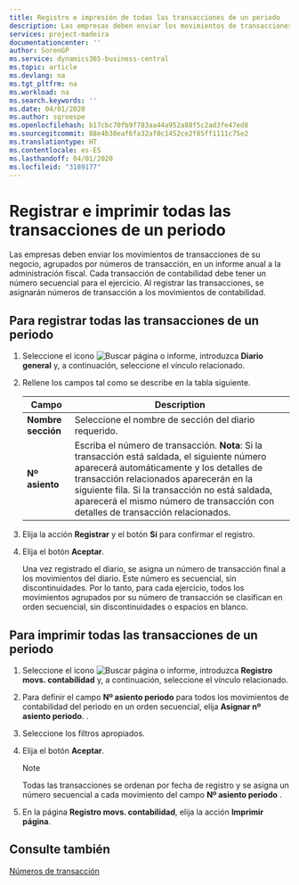 ```yaml
---
title: Registro e impresión de todas las transacciones de un periodo
description: Las empresas deben enviar los movimientos de transacciones de su negocio, agrupados por números de transacción, en un informe anual a la administración fiscal.
services: project-madeira
documentationcenter: ''
author: SorenGP
ms.service: dynamics365-business-central
ms.topic: article
ms.devlang: na
ms.tgt_pltfrm: na
ms.workload: na
ms.search.keywords: ''
ms.date: 04/01/2020
ms.author: sgroespe
ms.openlocfilehash: b17cbc70fb9f783aa44a952a88f5c2ad3fe47ed8
ms.sourcegitcommit: 88e4b30eaf6fa32af0c1452ce2f85ff1111c75e2
ms.translationtype: HT
ms.contentlocale: es-ES
ms.lasthandoff: 04/01/2020
ms.locfileid: "3189177"
---
```

# <a name="post-and-print-all-transactions-for-a-period"></a>Registrar e imprimir todas las transacciones de un periodo
Las empresas deben enviar los movimientos de transacciones de su negocio, agrupados por números de transacción, en un informe anual a la administración fiscal. Cada transacción de contabilidad debe tener un número secuencial para el ejercicio. Al registrar las transacciones, se asignarán números de transacción a los movimientos de contabilidad.  

## <a name="to-post-all-transactions-for-a-period"></a>Para registrar todas las transacciones de un periodo  

1.  Seleccione el icono ![Buscar página o informe](../../media/ui-search/search_small.png "Icono Buscar página o informe"), introduzca **Diario general** y, a continuación, seleccione el vínculo relacionado.  
2.  Rellene los campos tal como se describe en la tabla siguiente.  

    |Campo|Description|  
    |---------------------------------|---------------------------------------|  
    |**Nombre sección**|Seleccione el nombre de sección del diario requerido.|  
    |**Nº asiento**|Escriba el número de transacción. **Nota**: Si la transacción está saldada, el siguiente número aparecerá automáticamente y los detalles de transacción relacionados aparecerán en la siguiente fila. Si la transacción no está saldada, aparecerá el mismo número de transacción con detalles de transacción relacionados.|  

3.  Elija la acción **Registrar** y el botón **Sí** para confirmar el registro.  
4.  Elija el botón **Aceptar**.  

    Una vez registrado el diario, se asigna un número de transacción final a los movimientos del diario. Este número es secuencial, sin discontinuidades. Por lo tanto, para cada ejercicio, todos los movimientos agrupados por su número de transacción se clasifican en orden secuencial, sin discontinuidades o espacios en blanco.  

## <a name="to-print-all-transactions-for-a-period"></a>Para imprimir todas las transacciones de un periodo  

1.  Seleccione el icono ![Buscar página o informe](../../media/ui-search/search_small.png "Icono Buscar página o informe"), introduzca **Registro movs. contabilidad** y, a continuación, seleccione el vínculo relacionado.  
2.  Para definir el campo **Nº asiento periodo** para todos los movimientos de contabilidad del periodo en un orden secuencial, elija **Asignar nº asiento periodo**. .  
3.  Seleccione los filtros apropiados.  
4.  Elija el botón **Aceptar**.  

    > [!NOTE]  
    >  Todas las transacciones se ordenan por fecha de registro y se asigna un número secuencial a cada movimiento del campo **Nº asiento periodo** .  

5.  En la página **Registro movs. contabilidad**, elija la acción **Imprimir página**.  

## <a name="see-also"></a>Consulte también  
 [Números de transacción](transaction-numbers.md)
